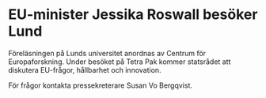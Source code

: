 # EU-minister Jessika Roswall besöker Lund

Föreläsningen på Lunds universitet anordnas av Centrum för Europaforskning. Under besöket på Tetra Pak kommer statsrådet att diskutera EU\-frågor, hållbarhet och innovation.

För frågor kontakta pressekreterare Susan Vo Bergqvist.

